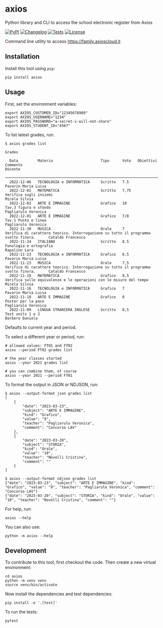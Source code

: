 # axios

Python library and CLI to access the school electronic register from Axios

[![PyPI](https://img.shields.io/pypi/v/axios.svg)](https://pypi.org/project/axios/)
[![Changelog](https://img.shields.io/github/v/release/zmoog/axios?include_prereleases&label=changelog)](https://github.com/zmoog/axios/releases)
[![Tests](https://github.com/zmoog/axios/workflows/Test/badge.svg)](https://github.com/zmoog/axios/actions?query=workflow%3ATest)
[![License](https://img.shields.io/badge/license-Apache%202.0-blue.svg)](https://github.com/zmoog/axios/blob/master/LICENSE)

Command line utility to access https://family.axioscloud.it

## Installation

Install this tool using `pip`:

    pip install axios

## Usage

First, set the environment variables:

    export AXIOS_CUSTOMER_ID="12345678909"
    export AXIOS_USERNAME="1234"
    export AXIOS_PASSWORD="a-secret-i-will-not-share"
    export AXIOS_STUDENT_ID="4567"

To list latest grades, run:

    $ axios grades list
                                                                                            Grades

      Data         Materia                      Tipo      Voto   Obiettivi   Commento                                                                                Docente
     ────────────────────────────────────────────────────────────────────────────────────────────────────────────────────────────────────────────────────────────────────────────────────
      2022-12-06   TECNOLOGIA e INFORMATICA     Scritto   7.5                                                                                                        Pavarin Maria Luisa
      2022-12-02   MATEMATICA                   Scritto   7,75               Verifica sugli insiemi                                                                  Micela Silvia
      2022-12-01   ARTE E IMMAGINE              Grafico   10                 Tav.3 figura e sfondo                                                                   Pagliarulo Veronica
      2022-12-01   ARTE E IMMAGINE              Grafico   7/8                Tav.1 Punto e linea                                                                     Pagliarulo Veronica
      2022-11-30   MUSICA                       Orale     7                  Verifica di carattere teorico. Interrogazione su tutto il programma svolto finora.      Cataldo Francesco
      2022-11-24   ITALIANO                     Scritto   8.5                Fonologia e ortografia                                                                  Rapalino Lara
      2022-11-23   TECNOLOGIA e INFORMATICA     Grafico   6.5                                                                                                        Pavarin Maria Luisa
      2022-11-23   MUSICA                       Orale     7,5                Verifica di carattere teorico. Interrogazione su tutto il programma svolto finora.      Cataldo Francesco
      2022-11-18   MATEMATICA                   Grafico   8,5                Verifica sulle equivalenze e le operazioni con le misure del tempo                      Micela Silvia
      2022-11-16   TECNOLOGIA e INFORMATICA     Grafico   7                                                                                                          Pavarin Maria Luisa
      2022-11-10   ARTE E IMMAGINE              Grafico   8                  Poster per la pace                                                                      Pagliarulo Veronica
      2022-11-09   LINGUA STRANIERA INGLESE     Scritto   8,5                Test units 1 e 2                                                                        Barbero Daniela

Defaults to current year and period.

To select a different year or period, run:

    # allowed values: FT01 and FT02
    axios --period FT02 grades list 

    # the year classes started
    axios --year 2021 grades list 
    
    # you can combine them, of course
    axios --year 2021 --period FT01

To format the output in JSON or NDJSON, run:

    $ axios --output-format json grades list
    [
        {
            "date": "2023-03-23",
            "subject": "ARTE E IMMAGINE",
            "kind": "Grafico",
            "value": "9",
            "teacher": "Pagliarulo Veronica",
            "comment": "Concorso LAV"
        },
        {
            "date": "2023-03-20",
            "subject": "STORIA",
            "kind": "Orale",
            "value": "10",
            "teacher": "Novelli Cristina",
            "comment": ""
        }
    ]

    $ axios --output-format ndjson grades list
    {"date": "2023-03-23", "subject": "ARTE E IMMAGINE", "kind": "Grafico", "value": "9", "teacher": "Pagliarulo Veronica", "comment": "Concorso LAV"}
    {"date": "2023-03-20", "subject": "STORIA", "kind": "Orale", "value": "10", "teacher": "Novelli Cristina", "comment": ""}

For help, run:

    axios --help

You can also use:

    python -m axios --help

## Development

To contribute to this tool, first checkout the code. Then create a new virtual environment:

    cd axios
    python -m venv venv
    source venv/bin/activate

Now install the dependencies and test dependencies:

    pip install -e '.[test]'

To run the tests:

    pytest
